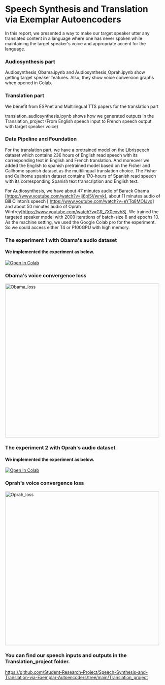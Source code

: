 # Speech Synthesis and Translation via Exemplar Autoencoders
In this report, we presented a way to make our target speaker utter any translated content in a language where one has never spoken while maintaining the target speaker's voice and appropriate accent for the language.

### Audiosynthesis part
Audiosynthesis_Obama.ipynb and Audiosynthesis_Oprah.ipynb show getting target speaker features. Also, they show voice conversion graphs when opened in Colab.

### Translation part
We benefit from ESPnet and Multilingual TTS papers for the translation part

translation_audiosynthesis.ipynb shows how we generated outputs in the Translation_project (From English speech input to French speech output with target speaker voice)

### Data Pipeline and Foundation
For the translation part, we have a pretrained model on the Librispeech dataset which contains 236 hours of English read speech with its corresponding text in English and French translation. And moreover we added the English to spanish pretrained model based on the Fisher and Callhome spanish dataset as the multilingual translation choice. The Fisher and Callhome spanish dataset contains 170-hours of Spanish read speech with its corresponding Spanish text transcription and English text. 

For Audiosynthesis, we have about 47 minutes audio of Barack Obama [https://www.youtube.com/watch?v=ji6pl5Vwrvk], about 11 minutes audio of Bill Clinton’s speech [ https://www.youtube.com/watch?v=eYTq8MOIJvo] and about 50 minutes audio of Oprah Winfrey[https://www.youtube.com/watch?v=GR_7X0exvh8]. We trained the targeted speaker model with 2000 iterations of batch-size 8 and epochs 10. As the machine setting, we used the Google Colab pro for the experiment. So we could access either T4 or P100GPU with high memory. 

### The experiment 1 with Obama's audio dataset 
#### We implemented the experiment as below. 
[![Open In Colab](https://colab.research.google.com/assets/colab-badge.svg)](https://colab.research.google.com/gist/HaukiHONDA/8ecbdf97314aad8ff92d2acef1754816/29-march_obama_02.ipynb)


### Obama's voice convergence loss
<img width="500" alt="Obama_loss" src="https://user-images.githubusercontent.com/60038634/113201994-80cc6680-926a-11eb-8c93-dc9bc881b481.png">

### The experiment 2 with Oprah's audio dataset 
#### We implemented the experiment as below. 
[![Open In Colab](https://colab.research.google.com/assets/colab-badge.svg)](https://colab.research.google.com/gist/HaukiHONDA/ad1a63158902b3e30435e72f50ebaf4c/29-march_oprah_02.ipynb)

### Oprah's voice convergence loss
<img width="500" alt="Oprah_loss" src="https://user-images.githubusercontent.com/60038634/113202034-8de95580-926a-11eb-8bd3-ede26ceb4538.png">

### You can find our speech inputs and outputs in the Translation_project folder.
https://github.com/Student-Research-Project/Speech-Synthesis-and-Translation-via-Exemplar-Autoencoders/tree/main/Translation_project
